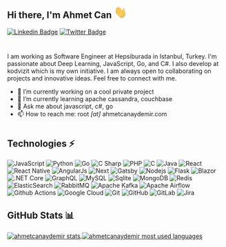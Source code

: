 ## Hi there, I'm Ahmet Can <img src="assets/hi.gif" width="30px">

[![Linkedin Badge](https://img.shields.io/badge/-Ahmet%20Can%20Aydemir-0072b1?style=flat&logo=Linkedin&logoColor=white)](https://www.linkedin.com/in/ahmetcanaydemir/ "Connect on LinkedIn")
[![Twitter Badge](https://img.shields.io/badge/-@ahmetcnaydemir-00acee?style=flat&logo=Twitter&logoColor=white)](https://twitter.com/intent/follow?screen_name=ahmetcnaydemir "Follow on Twitter")

<div style="margin-bottom: 40px"></div>

I am working as Software Engineer at Hepsiburada in Istanbul, Turkey. I'm passionate about Deep Learning, JavaScript, Go, and C\#. I also develop at kodvizit which is my own initiative. I am always open to collaborating on projects and innovative ideas. Feel free to connect with me.

- 🔭 I’m currently working on a cool private project
- 🌱 I’m currently learning apache cassandra, couchbase
- 💬 Ask me about javascript, c#, go
- 📫 How to reach me: root _[at]_ ahmetcanaydemir.com

<div style="margin-bottom: 40px"></div>

## Technologies ⚡

![JavaScript](https://img.shields.io/badge/-JavaScript-brown?style=flat&logo=javascript)
![Python](https://img.shields.io/badge/-Python-brown?style=flat&logo=Python)
![Go](https://img.shields.io/badge/-Go-brown?style=flat&logo=go)
![C Sharp](https://img.shields.io/badge/-C%20Sharp-brown?style=flat&logo=c-sharp)
![PHP](https://img.shields.io/badge/-PHP-brown?style=flat&logo=PHP)
![C](https://img.shields.io/badge/-C-brown?style=flat&logo=c)
![Java](https://img.shields.io/badge/-Java-brown?style=flat&logo=java)
![React](https://img.shields.io/badge/-React-darkblue?style=flat&logo=react)
![React Native](https://img.shields.io/badge/-React%20Native-darkblue?style=flat&logo=react)
![AngularJs](https://img.shields.io/badge/-AngularJs-darkblue?style=flat&logo=angular)
![Next](https://img.shields.io/badge/-Next-darkblue?style=flat&logo=next.js)
![Gatsby](https://img.shields.io/badge/-Gatsby-darkblue?style=flat&logo=gatsby)
![Nodejs](https://img.shields.io/badge/-Nodejs-darkblue?style=flat&logo=Node.js)
![Flask](https://img.shields.io/badge/-Flask-black?style=flat&logo=flask)
![Blazor](https://img.shields.io/badge/-Blazor-orange?style=flat&logo=.NET)
![.NET Core](https://img.shields.io/badge/-.NET%20Core-orange?style=flat&logo=.Net)
![GraphQL](https://img.shields.io/badge/-GraphQL-darkgreen?style=flat&logo=graphql)
![MySQL](https://img.shields.io/badge/-MySQL-darkgreen?style=flat&logo=mysql&logoColor=white)
![Sqlite](https://img.shields.io/badge/-Sqlite-darkgreen?style=flat&logo=sqlite)
![MongoDB](https://img.shields.io/badge/-MongoDB-darkgreen?style=flat&logo=mongodb)
![Redis](https://img.shields.io/badge/-Redis-blue?style=flat&logo=redis&logoColor=white)
![ElasticSearch](https://img.shields.io/badge/-ElasticSearch-blue?style=flat&logo=elasticsearch&logoColor=white)
![RabbitMQ](https://img.shields.io/badge/-RabbitMQ-blue?style=flat&logo=rabbitmq&logoColor=white)
![Apache Kafka](https://img.shields.io/badge/-Apache%20Kafka-blue?style=flat&logo=apache-kafka&logoColor=white)
![Apache Airflow](https://img.shields.io/badge/-Apache%20Airflow-blue?style=flat&logo=apache-airflow&logoColor=white)
![Github Actions](https://img.shields.io/badge/-Github%20Actions-black?style=flat&logo=github-actions&logoColor=white)
![Google Cloud](https://img.shields.io/badge/Google%20Cloud-black?style=flat&logo=google-cloud)
![Git](https://img.shields.io/badge/-Git-black?style=flat&logo=git)
![GitHub](https://img.shields.io/badge/-GitHub-black?style=flat&logo=github)
![GitLab](https://img.shields.io/badge/-GitLab-black?style=flat&logo=gitlab)
![Jira](https://img.shields.io/badge/-Jira-black?style=flat&logo=Jira)

## GitHub Stats 📊

<div>
  <a href="#">
    <img align="center" src="https://github-readme-stats.vercel.app/api?username=ahmetcanaydemir&show_icons=true&locale=en&theme=algolia&include_all_commits=true&count_private=true&hide_title=true" alt="ahmetcanaydemir stats"/>
  </a>
  <a href="#">
    <img align="center" src="https://github-readme-stats.vercel.app/api/top-langs/?username=ahmetcanaydemir&layout=compact&hide=Jupyter%20Notebook,CSS,HTML,TSQL&langs_count=7&hide_title=true&locale=en&theme=algolia" alt="ahmetcanaydemir most used languages"/>
  </a>
</div>
